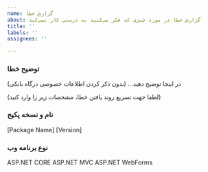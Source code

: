```yaml
---
name: گزارش خطا
about: گزارش خطا در مورد چیزی که فکر می‌کنید به درستی کار نمی‌کند
title: ''
labels: ''
assignees: ''

---
```


### توضیح خطا
در اینجا توضیح دهید...
(بدون ذکر کردن اطلاعات خصوصی درگاه بانکی)


(لطفا جهت تسریع روند یافتن خطا، مشخصات زیر را وارد کنید)

### نام و نسخه پکیج
[Package Name]
[Version]

### نوع برنامه وب
ASP.NET CORE
ASP.NET MVC
ASP.NET WebForms
